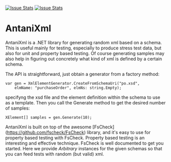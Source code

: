 [![Issue Stats](http://issuestats.com/github/giacomociti/AntaniXml/badge/issue)](http://issuestats.com/github/giacomociti/AntaniXml)
[![Issue Stats](http://issuestats.com/github/giacomociti/AntaniXml/badge/pr)](http://issuestats.com/github/giacomociti/AntaniXml)

# AntaniXml

AntaniXml is a .NET library for generating random xml based on a schema.
This is useful mainly for testing, especially to produce stress test data, but also for unit and property based testing.
Of course generating samples may also help in figuring out concretely what kind of xml is defined by a certain schema.

The API is straightforward, just obtain a generator from a factory method:

	var gen = XmlElementGenerator.CreateFromSchemaUri("po.xsd", 
		elmName: "purchaseOrder", elmNs: string.Empty);

specifyng the xsd file and the element definition within the schema to use as a template.
Then you call the Generate method to get the desired number of samples:

	XElement[] samples = gen.Generate(10);

AntaniXml is built on top of the awesome [FsCheck] (https://github.com/fscheck/FsCheck) library, and it's easy to use 
for property based testing with FsCheck.
Property based testing is an interesting and effective technique. FsCheck is well documented to get you started.
Here we provide *Arbitrary* instances for the given schemas so that you can feed tests with random (but valid) xml.




